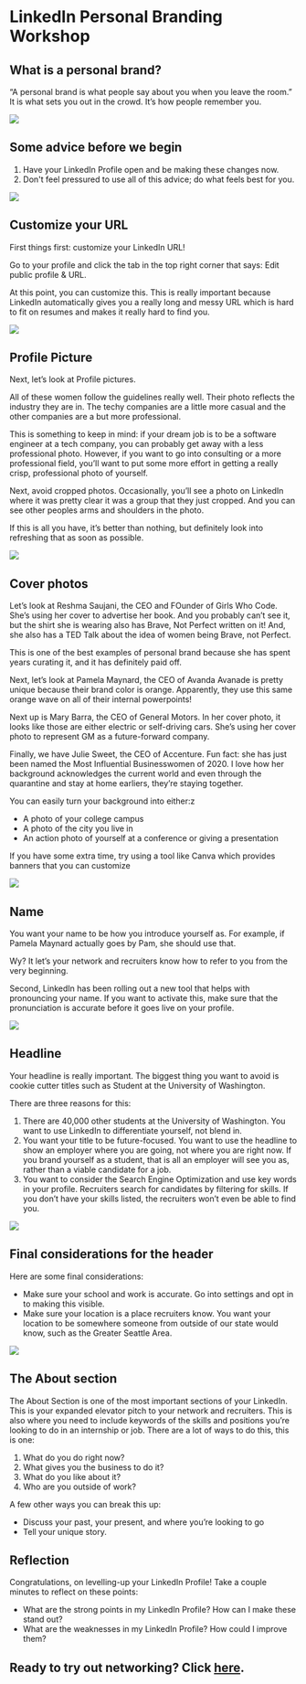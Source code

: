 # LinkedIn Personal Branding Workshop

## What is a personal brand?
“A personal brand is what people say about you when you leave the room.”
It is what sets you out in the crowd.
It’s how people remember you.

<img
  src="photos/2.png"
/>

## Some advice before we begin
1. Have your LinkedIn Profile open and be making these changes now.
2. Don't feel pressured to use all of this advice; do what feels best for you.

<img
  src="photos/3.png"
/>

## Customize your URL
First things first: customize your LinkedIn URL!

Go to your profile and click the tab in the top right corner that says: Edit public profile & URL.

At this point, you can customize this. This is really important because LinkedIn automatically gives you a really long and messy URL which is hard to fit on resumes and makes it really hard to find you.

<img
  src="photos/4.png"
/>

## Profile Picture
Next, let’s look at Profile pictures.

All of these women follow the guidelines really well. Their photo reflects the industry they are in. The techy companies are a little more casual and the other companies are a but more professional.

This is something to keep in mind: if your dream job is to be a software engineer at a tech company, you can probably get away with a less professional photo. However, if you want to go into consulting or a more professional field, you’ll want to put some more effort in getting a really crisp, professional photo of yourself.

Next, avoid cropped photos. Occasionally, you’ll see a photo on LinkedIn where it was pretty clear it was a group that they just cropped. And you can see other peoples arms and shoulders in the photo.

If this is all you have, it’s better than nothing, but definitely look into refreshing that as soon as possible.

<img
  src="photos/5.png"
/>

## Cover photos
Let’s look at Reshma Saujani, the CEO and FOunder of Girls Who Code. She’s using her cover to advertise her book. And you probably can’t see it, but the shirt she is wearing also has Brave, Not Perfect written on it! And, she also has a TED Talk about the idea of women being Brave, not Perfect.

This is one of the best examples of personal brand because she has spent years curating it, and it has definitely paid off.

Next, let’s look at Pamela Maynard, the CEO of Avanda
Avanade is pretty unique because their brand color is orange.
Apparently, they use this same orange wave on all of their internal powerpoints!

Next up is Mary Barra, the CEO of General Motors. In her cover photo, it looks like those are either electric or self-driving cars. She’s using her cover photo to represent GM as a future-forward company.

Finally, we have Julie Sweet, the CEO of Accenture. Fun fact: she has just been named the Most Influential Businesswomen of 2020. I love how her background acknowledges the current world and even through the quarantine and stay at home earliers, they’re staying together.

You can easily turn your background into either:z
- A photo of your college campus
- A photo of the city you live in
- An action photo of yourself at a conference or giving a presentation

If you have some extra time, try using a tool like Canva which provides banners that you can customize

<img
  src="photos/6.png"
/>

## Name
You want your name to be how you introduce yourself as. For example, if Pamela Maynard actually goes by Pam, she should use that.

Wy? It let’s your network and recruiters know how to refer to you from the very beginning.

Second, LinkedIn has been rolling out a new tool that helps with pronouncing your name. If you want to activate this, make sure that the pronunciation is accurate before it goes live on your profile.

<img
  src="photos/9.png"
/>

## Headline
Your headline is really important. The biggest thing you want to avoid is cookie cutter titles such as Student at the University of Washington.

There are three reasons for this:
1. There are 40,000 other students at the University of Washington. You want to use LinkedIn to differentiate yourself, not blend in.
2. You want your title to be future-focused. You want to use the headline to show an employer where you are going, not where you are right now. If you brand yourself as a student, that is all an employer will see you as, rather than a viable candidate for a job.
3. You want to consider the Search Engine Optimization and use key words in your profile. Recruiters search for candidates by filtering for skills. If you don’t have your skills listed, the recruiters won’t even be able to find you.

<img
  src="photos/11.png"
/>

## Final considerations for the header
Here are some final considerations:
- Make sure your school and work is accurate. Go into settings and opt in to making this visible.
- Make sure your location is a place recruiters know. You want your location to be somewhere someone from outside of our state would know, such as the Greater Seattle Area.

<img
  src="photos/13.png"
/>

## The About section
The About Section is one of the most important sections of your LinkedIn. This is your expanded elevator pitch to your network and recruiters. This is also where you need to include keywords of the skills and positions you’re looking to do in an internship or job. There are a lot of ways to do this, this is one: 

1. What do you do right now?
2. What gives you the business to do it?
4. What do you like about it?
5. Who are you outside of work?

A few other ways you can break this up:
- Discuss your past, your present, and where you’re looking to go
- Tell your unique story.

## Reflection
Congratulations, on levelling-up your LinkedIn Profile! Take a couple minutes to reflect on these points:
- What are the strong points in my LinkedIn Profile? How can I make these stand out?
- What are the weaknesses in my LinkedIn Profile? How could I improve them?

## Ready to try out networking? Click [here](https://github.com/lynzley/project-upskill-workshop/tree/main/Lesson%203).
